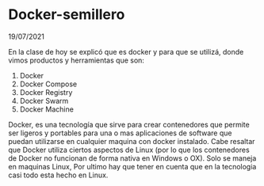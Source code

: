 # Docker-semillero
19/07/2021

En la clase de hoy se explicó que es docker y para que se utilizá, donde vimos productos y herramientas que son:

1. Docker
2. Docker Compose
3. Docker Registry
4. Docker Swarm
5. Docker Machine

Docker, es una tecnología que sirve para crear contenedores que permite ser ligeros y portables para una o mas aplicaciones de software que puedan utilizarse en cualquier maquina con docker instalado. Cabe resaltar que Docker utiliza ciertos aspectos de Linux (por lo que los contenedores de Docker no funcionan de forma nativa en Windows o OX). Solo se maneja en maquinas Linux, Por ultimo hay que tener en cuenta que en la tecnologia casi todo esta hecho en Linux.
